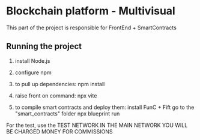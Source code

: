 # Blockchain platform - Multivisual

This part of the project is responsible for FrontEnd + SmartContracts


## Running the project

1. install Node.js

2. configure npm
3. to pull up dependencies:
npm install

4. raise front on command:
npx vite

5. to compile smart contracts and deploy them:
install FunC + Fift
go to the "smart_contracts" folder
npx blueprint run

For the test, use the TEST NETWORK IN THE MAIN NETWORK YOU WILL BE CHARGED MONEY FOR COMMISSIONS
